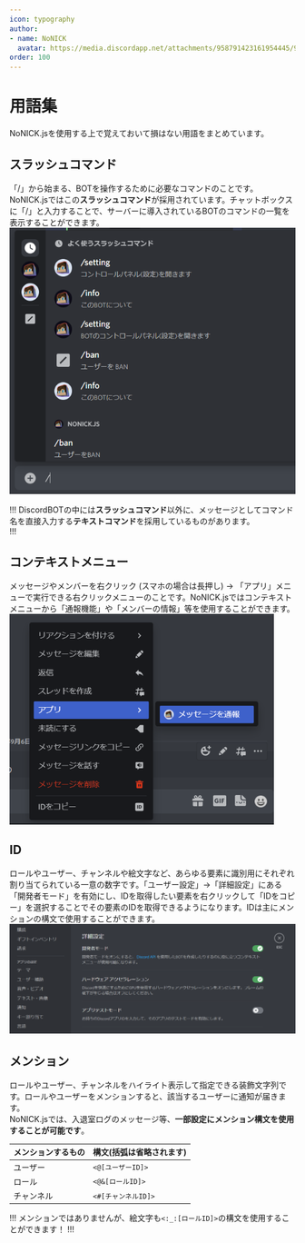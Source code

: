```yaml
---
icon: typography
author: 
- name: NoNICK
  avatar: https://media.discordapp.net/attachments/958791423161954445/975266759529623652/-3.png?width=663&height=663
order: 100
---
```


# 用語集
NoNICK.jsを使用する上で覚えておいて損はない用語をまとめています。

## スラッシュコマンド
「/」から始まる、BOTを操作するために必要なコマンドのことです。NoNICK.jsではこの**スラッシュコマンド**が採用されています。チャットボックスに「/」と入力することで、サーバーに導入されているBOTのコマンドの一覧を表示することができます。
![](../static/introduction/slashCommand.png)

!!!
DiscordBOTの中には**スラッシュコマンド**以外に、メッセージとしてコマンド名を直接入力する**テキストコマンド**を採用しているものがあります。  
!!!

## コンテキストメニュー
メッセージやメンバーを右クリック (スマホの場合は長押し) → 「アプリ」メニューで実行できる右クリックメニューのことです。NoNICK.jsではコンテキストメニューから「通報機能」や「メンバーの情報」等を使用することができます。
![](../static/introduction/contextMenu.png)

## ID
ロールやユーザー、チャンネルや絵文字など、あらゆる要素に識別用にそれぞれ割り当てられている一意の数字です。「ユーザー設定」→「詳細設定」にある「開発者モード」を有効にし、IDを取得したい要素を右クリックして「IDをコピー」を選択することでその要素のIDを取得できるようになります。IDは主にメンションの構文で使用することができます。
![](../static/introduction/words_1.png)

## メンション
ロールやユーザー、チャンネルをハイライト表示して指定できる装飾文字列です。ロールやユーザーをメンションすると、該当するユーザーに通知が届きます。<br>
NoNICK.jsでは、入退室ログのメッセージ等、**一部設定にメンション構文を使用することが可能です**。

メンションするもの        | 構文(括弧は省略されます)
--- | ---
ユーザー  | `<@[ユーザーID]>`
ロール | `<@&[ロールID]>`
チャンネル | `<#[チャンネルID]>`

!!!
メンションではありませんが、絵文字も`<:_:[ロールID]>`の構文を使用することができます！
!!!
